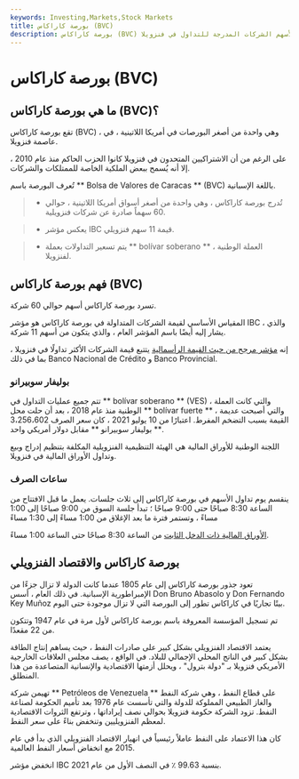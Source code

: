 ```yaml
---
keywords: Investing,Markets,Stock Markets
title: بورصة كاراكاس (BVC)
description: بورصة كاراكاس (BVC) هي سوق لأسهم الشركات المدرجة للتداول في فنزويلا.
---
```


# بورصة كاراكاس (BVC)
## ما هي بورصة كاراكاس (BVC)؟

تقع بورصة كاراكاس (BVC) ، وهي واحدة من أصغر البورصات في أمريكا اللاتينية ، في عاصمة فنزويلا.

على الرغم من أن الاشتراكيين المتحدون في فنزويلا كانوا الحزب الحاكم منذ عام 2010 ، إلا أنه يُسمح ببعض الملكية الخاصة للممتلكات والشركات.

تُعرف البورصة باسم ** Bolsa de Valores de Caracas ** (BVC) باللغة الإسبانية.

> - تُدرج بورصة كاراكاس ، وهي واحدة من أصغر أسواق أمريكا اللاتينية ، حوالي 60 سهماً صادرة عن شركات فنزويلية.

> - يعكس مؤشر IBC قيمة 11 سهم فنزويلي.

> - يتم تسعير التداولات بعملة ** bolívar soberano ** ، العملة الوطنية لفنزويلا.

>

>

## فهم بورصة كاراكاس (BVC)

تسرد بورصة كاراكاس أسهم حوالي 60 شركة.

المقياس الأساسي لقيمة الشركات المتداولة في بورصة كاراكاس هو مؤشر IBC ، والذي يشار إليه أيضًا باسم المؤشر العام ، والذي يتكون من أسهم 11 شركة.

إنه [مؤشر مرجح من حيث القيمة الرأسمالية](/capitalizationweightedindex) يتتبع قيمة الشركات الأكثر تداولًا في فنزويلا ، بما في ذلك Banco Nacional de Crédito و Banco Provincial.

### بوليفار سوبيرانو

تتم جميع عمليات التداول في ** bolívar soberano ** (VES) ، والتي كانت العملة الوطنية منذ عام 2018 ، بعد أن حلت محل ** bolívar fuerte ** ، والتي أصبحت عديمة القيمة بسبب التضخم المفرط. اعتبارًا من 10 يوليو 2021 ، كان سعر الصرف 3،256،602 ** بوليفار سوبيرانو ** مقابل دولار أمريكي واحد.

اللجنة الوطنية للأوراق المالية هي الهيئة التنظيمية الفنزويلية المكلفة بتنظيم إدراج وبيع وتداول الأوراق المالية في فنزويلا.

### ساعات الصرف

ينقسم يوم تداول الأسهم في بورصة كاراكاس إلى ثلاث جلسات. يعمل ما قبل الافتتاح من الساعة 8:30 صباحًا حتى 9:00 صباحًا ؛ تبدأ جلسة السوق من 9:00 صباحًا إلى 1:00 مساءً ، وتستمر فترة ما بعد الإغلاق من 1:00 مساءً إلى 1:30 مساءً

[الأوراق المالية ذات الدخل الثابت](/fixed-incomesecurity) من الساعة 8:30 صباحًا حتى الساعة 1:00 مساءً.

## بورصة كاراكاس والاقتصاد الفنزويلي

تعود جذور بورصة كاراكاس إلى عام 1805 عندما كانت الدولة لا تزال جزءًا من الإمبراطورية الإسبانية. في ذلك العام ، أسس Don Bruno Abasolo y Don Fernando Key Muñoz بيتًا تجاريًا في كاراكاس تطور إلى البورصة التي لا تزال موجودة حتى اليوم.

تم تسجيل المؤسسة المعروفة باسم بورصة كاراكاس لأول مرة في عام 1947 وتتكون من 22 مقعدًا.

يعتمد الاقتصاد الفنزويلي بشكل كبير على صادرات النفط ، حيث يساهم إنتاج الطاقة بشكل كبير في الناتج المحلي الإجمالي للبلاد. في الواقع ، يصف مجلس العلاقات الخارجية الأمريكي فنزويلا بـ "دولة بترول" ، ويحلل أزمتها الاقتصادية والإنسانية المتصاعدة من هذا المنطلق.

تهيمن شركة ** Petróleos de Venezuela ** على قطاع النفط ، وهي شركة النفط والغاز الطبيعي المملوكة للدولة والتي تأسست عام 1976 بعد تأميم الحكومة لصناعة النفط. تزود الشركة حكومة فنزويلا بحوالي نصف إيراداتها ، وترتفع الثروات الاقتصادية لمعظم الفنزويليين وتنخفض بناءً على سعر النفط.

كان هذا الاعتماد على النفط عاملاً رئيسياً في انهيار الاقتصاد الفنزويلي الذي بدأ في عام 2015 مع انخفاض أسعار النفط العالمية.

انخفض مؤشر IBC بنسبة 99.63 ٪ في النصف الأول من عام 2021.

